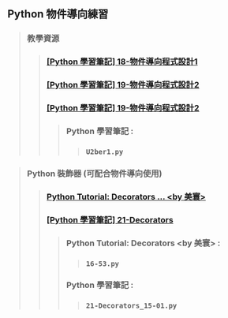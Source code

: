## **Python 物件導向練習**
>### 教學資源
>>### [[Python 學習筆記] 18-物件導向程式設計1](https://www.youtube.com/watch?v=v_pRzWyArBQ&t=2070s)
>>### [[Python 學習筆記] 19-物件導向程式設計2](https://www.youtube.com/watch?v=biC_iQA-zi4)
>>### [[Python 學習筆記] 19-物件導向程式設計2](https://www.youtube.com/watch?v=biC_iQA-zi4)
>>>### Python 學習筆記 :
>>>>### `U2ber1.py`

>### Python 裝飾器 (可配合物件導向使用)
>>### [Python Tutorial: Decorators ... <by 美寰>](https://www.youtube.com/watch?v=FsAPt_9Bf3U)
>>### [[Python 學習筆記] 21-Decorators](https://www.youtube.com/watch?v=VDwRUcjJgJo&list=PL3VInsFtJyIN6xlIQGaHdWJFGPQSNAIKR&index=3)
>>>### Python Tutorial: Decorators  <by 美寰> :
>>>>### `16-53.py`
>>>### Python 學習筆記 :
>>>>### `21-Decorators_15-01.py`
